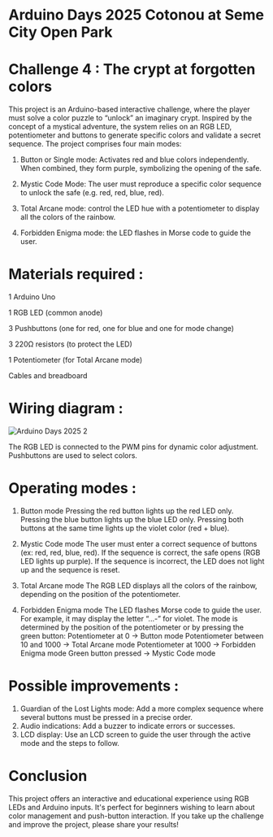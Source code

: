 # Arduino Days 2025 Cotonou at Seme City Open Park

# Challenge 4 : The crypt at forgotten colors

This project is an Arduino-based interactive challenge, where the player must solve a color puzzle to “unlock” an imaginary crypt. Inspired by the concept of a mystical adventure, the system relies on an RGB LED, potentiometer and buttons to generate specific colors and validate a secret sequence.
The project comprises four main modes:
1.	Button or Single mode: Activates red and blue colors independently. When combined, they form purple, symbolizing the opening of the safe.

2.	Mystic Code Mode: The user must reproduce a specific color sequence to unlock the safe (e.g. red, red, blue, red).

3.	Total Arcane mode: control the LED hue with a potentiometer to display all the colors of the rainbow.

4.	Forbidden Enigma mode: the LED flashes in Morse code to guide the user.

# Materials required :
1 Arduino Uno

1 RGB LED (common anode)

3 Pushbuttons (one for red, one for blue and one for mode change)

3 220Ω resistors (to protect the LED)

1 Potentiometer (for Total Arcane mode)

Cables and breadboard

# Wiring diagram : 

![Arduino Days 2025 2](https://github.com/user-attachments/assets/beab9f8b-9c0e-4224-93a7-cc5aac4c67ed)



The RGB LED is connected to the PWM pins for dynamic color adjustment. Pushbuttons are used to select colors.

# Operating modes :
1.	Button mode
Pressing the red button lights up the red LED only.
Pressing the blue button lights up the blue LED only.
Pressing both buttons at the same time lights up the violet color (red + blue).

2.	Mystic Code mode
The user must enter a correct sequence of buttons (ex: red, red, blue, red).
If the sequence is correct, the safe opens (RGB LED lights up purple).
If the sequence is incorrect, the LED does not light up and the sequence is reset.

3.	Total Arcane mode 
The RGB LED displays all the colors of the rainbow, depending on the position of the potentiometer.

4.	Forbidden Enigma mode
The LED flashes Morse code to guide the user.
For example, it may display the letter “...-” for violet.
The mode is determined by the position of the potentiometer or by pressing the green button:
Potentiometer at 0 → Button mode
Potentiometer between 10 and 1000 → Total Arcane mode
Potentiometer at 1000 → Forbidden Enigma mode
Green button pressed → Mystic Code mode

# Possible improvements :
1.	 Guardian of the Lost Lights mode: Add a more complex sequence where several buttons must be pressed in a precise order.
2.	Audio indications: Add a buzzer to indicate errors or successes.
3.	LCD display: Use an LCD screen to guide the user through the active mode and the steps to follow.

# Conclusion
This project offers an interactive and educational experience using RGB LEDs and Arduino inputs. It's perfect for beginners wishing to learn about color management and push-button interaction.
If you take up the challenge and improve the project, please share your results!
